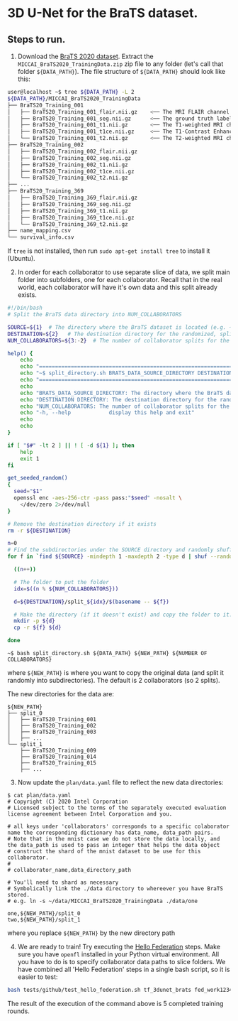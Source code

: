 # 3D U-Net for the BraTS dataset.

## Steps to run.

1. Download the [BraTS 2020 dataset](https://www.med.upenn.edu/cbica/brats2020/data.html).  Extract the `MICCAI_BraTS2020_TrainingData.zip` zip file to any folder (let's call that folder `${DATA_PATH}`). The file structure of `${DATA_PATH}` should look like this: 

```bash
user@localhost ~$ tree ${DATA_PATH} -L 2
${DATA_PATH}/MICCAI_BraTS2020_TrainingData
├── BraTS20_Training_001
│   ├── BraTS20_Training_001_flair.nii.gz    <── The MRI FLAIR channel (best one for prediction)
│   ├── BraTS20_Training_001_seg.nii.gz      <── The ground truth label
│   ├── BraTS20_Training_001_t1.nii.gz       <── The T1-weighted MRI channel
│   ├── BraTS20_Training_001_t1ce.nii.gz     <── The T1-Contrast Enhanced-weighted MRI channel
│   └── BraTS20_Training_001_t2.nii.gz       <── The T2-weighted MRI channel
├── BraTS20_Training_002
│   ├── BraTS20_Training_002_flair.nii.gz
│   ├── BraTS20_Training_002_seg.nii.gz
│   ├── BraTS20_Training_002_t1.nii.gz
│   ├── BraTS20_Training_002_t1ce.nii.gz
│   └── BraTS20_Training_002_t2.nii.gz
├── ...
├── BraTS20_Training_369
│   ├── BraTS20_Training_369_flair.nii.gz
│   ├── BraTS20_Training_369_seg.nii.gz
│   ├── BraTS20_Training_369_t1.nii.gz
│   ├── BraTS20_Training_369_t1ce.nii.gz
│   └── BraTS20_Training_369_t2.nii.gz
├── name_mapping.csv
└── survival_info.csv
```
If `tree` is not installed, then run `sudo apt-get install tree` to install it (Ubuntu).

2. In order for each collaborator to use separate slice of data, we split main folder into subfolders, one for each collaborator. Recall that in the real world, each collaborator will have it's own data and this split already exists.

```bash
#!/bin/bash
# Split the BraTS data directory into NUM_COLLABORATORS

SOURCE=${1}  # The directory where the BraTS dataset is located (e.g. ~/data/MICCAI_BraTS2020_TrainingData)
DESTINATION=${2}   # The destination directory for the randomized, split training data folders
NUM_COLLABORATORS=${3:-2}  # The number of collaborator splits for the subdirectories

help() {
    echo
    echo "======================================================================="
    echo "~$ split_directory.sh BRATS_DATA_SOURCE_DIRECTORY DESTINATION_DIRECTORY"
    echo "======================================================================="
    echo
    echo "BRATS_DATA_SOURCE_DIRECTORY: The directory where the BraTS dataset is located (e.g. ~/data/MICCAI_BraTS2020_TrainingData)"
    echo "DESTINATION DIRECTORY: The destination directory for the randomized, split training data folders (e.g. ~/brats_data_split)"
    echo "NUM_COLLABORATORS: The number of collaborator splits for the subdirectories (default: 2)"
    echo "-h, --help            display this help and exit"
    echo
    echo
}

if [ "$#" -lt 2 ] || ! [ -d ${1} ]; then
    help
    exit 1
fi

get_seeded_random()
{
  seed="$1"
  openssl enc -aes-256-ctr -pass pass:"$seed" -nosalt \
    </dev/zero 2>/dev/null
}

# Remove the destination directory if it exists
rm -r ${DESTINATION}

n=0
# Find the subdirectories under the SOURCE directory and randomly shuffle them (seed is the same)
for f in `find ${SOURCE} -mindepth 1 -maxdepth 2 -type d | shuf --random-source=<(get_seeded_random 816)`; do

  ((n++))

  # The folder to put the folder
  idx=$((n % ${NUM_COLLABORATORS}))

  d=${DESTINATION}/split_${idx}/$(basename -- ${f})

  # Make the directory (if it doesn't exist) and copy the folder to it.
  mkdir -p ${d}
  cp -r ${f} ${d}

done
```

`~$ bash split_directory.sh ${DATA_PATH} ${NEW_PATH} ${NUMBER OF COLLABORATORS}`

where `${NEW_PATH}` is where you want to copy the original data (and split it randomly into subdirectories). The default is 2 collaborators (so 2 splits).

The new directories for the data are:
```
${NEW_PATH}
├── split_0
│   ├── BraTS20_Training_001
│   ├── BraTS20_Training_002
│   ├── BraTS20_Training_003
│   ├── ...
└── split_1
    ├── BraTS20_Training_009
    ├── BraTS20_Training_014
    ├── BraTS20_Training_015
    ├── ...
```

3. Now update the `plan/data.yaml` file to reflect the new data directories:

```
$ cat plan/data.yaml
# Copyright (C) 2020 Intel Corporation
# Licensed subject to the terms of the separately executed evaluation license agreement between Intel Corporation and you.

# all keys under 'collaborators' corresponds to a specific colaborator name the corresponding dictionary has data_name, data_path pairs.
# Note that in the mnist case we do not store the data locally, and the data_path is used to pass an integer that helps the data object
# construct the shard of the mnist dataset to be use for this collaborator.
#
# collaborator_name,data_directory_path

# You'll need to shard as necessary
# Symbolically link the ./data directory to whereever you have BraTS stored.
# e.g. ln -s ~/data/MICCAI_BraTS2020_TrainingData ./data/one

one,${NEW_PATH}/split_0
two,${NEW_PATH}/split_1

```

where you replace `${NEW_PATH}` by the new directory path

4. We are ready to train! Try executing the [Hello Federation](https://openfl.readthedocs.io/en/latest/running_the_federation.baremetal.html#hello-federation-your-first-federated-learning-training) steps. Make sure you have `openfl` installed in your Python virtual environment. All you have to do is to specify collaborator data paths to slice folders. We have combined all 'Hello Federation' steps in a single bash script, so it is easier to test:

```bash
bash tests/github/test_hello_federation.sh tf_3dunet_brats fed_work12345alpha81671 one123dragons beta34unicorns localhost --col1-data-path $NEW_PATH/split_0 --col2-data-path $NEW_PATH/$SUBFOLDER/split_1 --rounds-to-train 5
```
The result of the execution of the command above is 5 completed training rounds. 
